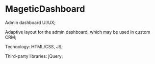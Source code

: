 # MageticDashboard
Admin dashboard UI/UX;

Adaptive layout for the admin dashboard, which may be used in custom CRM;

Technology: HTML/CSS, JS;

Third-party libraries: jQuery;
